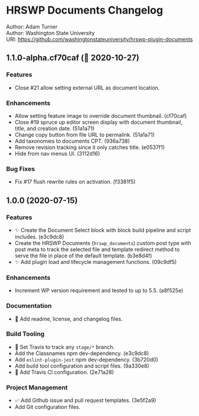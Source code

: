 # HRSWP Documents Changelog

Author: Adam Turner  
Author: Washington State University  
URI: https://github.com/washingtonstateuniversity/hrswp-plugin-documents

<!--
Changelog formatting (http://semver.org/)

## Major.MinorAddorDeprec.Bugfix YYYY-MM-DD

### Features
### Enhancements
### Bug Fixes
### Experiments
### Deprecations
### Code quality
### Documentation
### Build Tooling
### Project Management
-->

## 1.1.0-alpha.cf70caf (:construction: 2020-10-27)

### Features

- Close #21 allow setting external URL as document location.

### Enhancements

- Allow setting feature image to override document thumbnail. (cf70caf)
- Close #19 spruce up editor screen display with document thumbnail, title, and creation date. (51a1a71)
- Change copy button from file URL to permalink. (51a1a71)
- Add taxonomies to documents CPT. (936a738)
- Remove revision tracking since it only catches title. (e0537f1)
- Hide from nav menus UI. (3112d16)

### Bug Fixes

- Fix #17 flush rewrite rules on activation. (f3381f5)

## 1.0.0 (2020-07-15)

### Features

- ✨ Create the Document Select block with block build pipeline and script includes. (e3c9dc8)
- Create the HRSWP Documents (`hrswp_documents`) custom post type with post meta to track the selected file and template redirect method to serve the file in place of the default template. (b3e8d4f)
- ✨ Add plugin load and lifecycle management functions. (09c9df5)

### Enhancements

- Increment WP version requirement and tested to up to 5.5. (a8f525e)

### Documentation

- 📝 Add readme, license, and changelog files.

### Build Tooling

- 👷 Set Travis to track any `stage/*` branch.
- Add the Classnames npm dev-dependency. (e3c9dc8)
- Add `eslint-plugin-jest` npm dev-dependency. (3b720d0)
- Add build tool configuration and script files. (9a330e8)
- 👷 Add Travis CI configuration. (2e71a28)

### Project Management

- ✅ Add Github issue and pull request templates. (3e5f2a9)
- Add Git configuration files.
